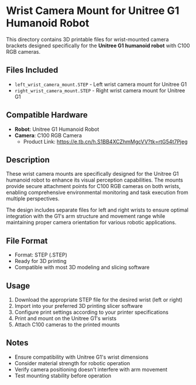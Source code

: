 # Wrist Camera Mount for Unitree G1 Humanoid Robot

This directory contains 3D printable files for wrist-mounted camera brackets designed specifically for the **Unitree G1 humanoid robot** with C100 RGB cameras.

## Files Included

- `left_wrist_camera_mount.STEP` - Left wrist camera mount for Unitree G1
- `right_wrist_camera_mount.STEP` - Right wrist camera mount for Unitree G1

## Compatible Hardware

- **Robot**: Unitree G1 Humanoid Robot
- **Camera**: C100 RGB Camera
  - Product Link: https://e.tb.cn/h.S1BB4XCZhmMgcVV?tk=rtG54t7Pjeg

## Description

These wrist camera mounts are specifically designed for the Unitree G1 humanoid robot to enhance its visual perception capabilities. The mounts provide secure attachment points for C100 RGB cameras on both wrists, enabling comprehensive environmental monitoring and task execution from multiple perspectives.

The design includes separate files for left and right wrists to ensure optimal integration with the G1's arm structure and movement range while maintaining proper camera orientation for various robotic applications.

## File Format

- Format: STEP (.STEP)
- Ready for 3D printing
- Compatible with most 3D modeling and slicing software

## Usage

1. Download the appropriate STEP file for the desired wrist (left or right)
2. Import into your preferred 3D printing slicer software
3. Configure print settings according to your printer specifications
4. Print and mount on the Unitree G1's wrists
5. Attach C100 cameras to the printed mounts


## Notes

- Ensure compatibility with Unitree G1's wrist dimensions
- Consider material strength for robotic operation
- Verify camera positioning doesn't interfere with arm movement
- Test mounting stability before operation